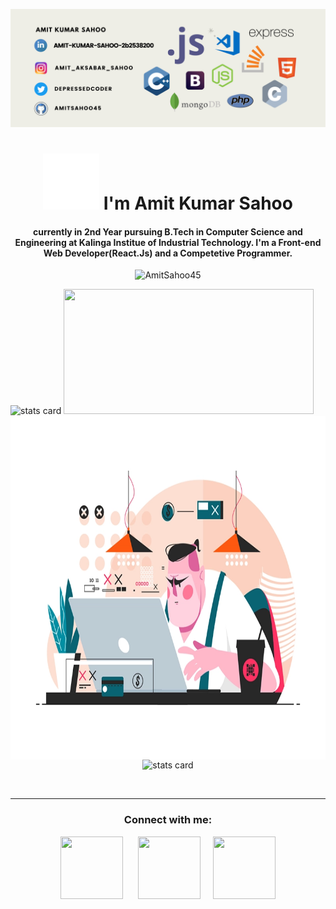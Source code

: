 [![Amit Kumar Sahoo's GitHub Banner](./assets/profilebanner.png)](https://github.com/AmitSahoo45)

<h1 align="center"><img src="./assets/hello-bubble.gif" 
         alt="Waving hand animated gif"
         height="90"
         width="90" /> I'm Amit Kumar Sahoo</h1>
<h4 align="center">
currently in 2nd Year pursuing B.Tech in Computer Science and Engineering at Kalinga Institue of Industrial Technology. 
I'm a Front-end Web Developer(React.Js) and a Competetive Programmer. 
</h4>

<p align="center"> <img src="https://komarev.com/ghpvc/?username=AmitSahoo45&label=Profile%20views&color=0e75b6&style=flat" alt="AmitSahoo45" /> </p>

<img alt= "stats card" height="300px" width="500" src="https://github-readme-streak-stats.herokuapp.com/?user=AmitSahoo45&theme=flag-india&date_format=M%20j%5B%2C%20Y%5D">
<img align="right" height="550" width="530" src="./assets/programmer.webp" /> </a>
<img height="200px" width="400" src="https://github-readme-stats.vercel.app/api?username=AmitSahoo45&count_private=true&theme=react&show_icons=true" />
<br>
<br>
<br>
<br>
<hr>

<p align="center"> <img alt= "stats card" height="300px" width="500" src="https://github-readme-stats.vercel.app/api/top-langs/?username=AmitSahoo45&langs_count=10"></p>

<br>
<hr>

<h3 align="center">Connect with me:</h3>
<p align="center">
<a href="https://twitter.com/DepressedCoder" target="blank"><img align="center" src="https://img.icons8.com/bubbles/500/000000/twitter.png" height="100" width="100" /></a> &nbsp;&nbsp;&nbsp;&nbsp;
<a href="https://www.linkedin.com/in/amit-kumar-sahoo-2b2538200/" target="blank"><img align="center" src="https://img.icons8.com/bubbles/500/000000/linkedin.png" height="100" width="100" /></a>&nbsp;&nbsp;&nbsp;&nbsp;
<a href="https://instagram.com/wth_ishiii" target="blank"><img align="center" src="https://img.icons8.com/bubbles/500/000000/instagram-new--v2.png" height="100" width="100" /></a>
</p>




